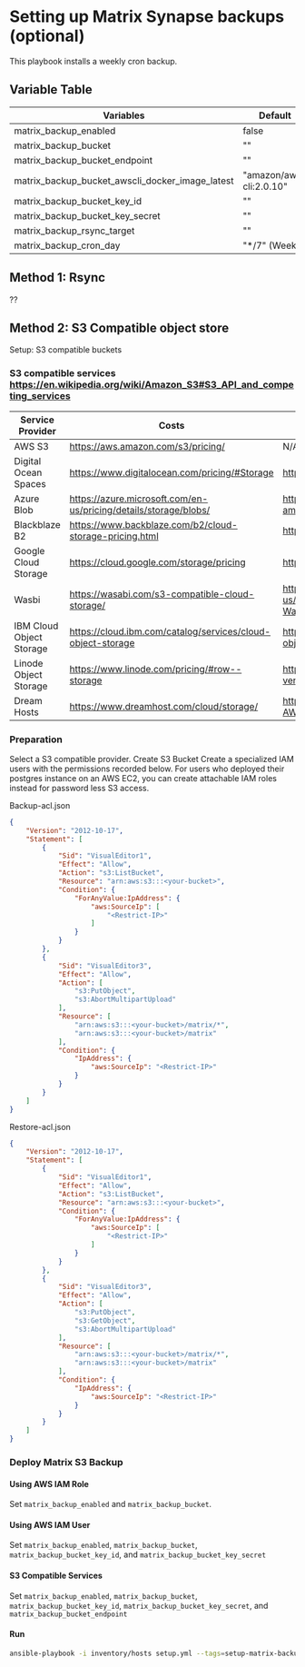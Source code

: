 # Setting up Matrix Synapse backups (optional)

This playbook installs a weekly cron backup.

## Variable Table 

| Variables | Default | Example |
|-----------|---------|---------|
| matrix_backup_enabled | false | True |
| matrix_backup_bucket | "" | "s3//bucketname/prefix/" |
| matrix_backup_bucket_endpoint | "" | "https://nyc3.digitaloceanspaces.com" |
| matrix_backup_bucket_awscli_docker_image_latest | "amazon/aws-cli:2.0.10" | "amazon/aws-cli:latest" |
| matrix_backup_bucket_key_id | "" | "AKIAQIOAVK3Q4HMXL272" |
| matrix_backup_bucket_key_secret | "" | "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" |
| matrix_backup_rsync_target | "" | ?? |
| matrix_backup_cron_day | "*/7" (Weekly) | "*/2" Biweekly |


## Method 1: Rsync 

??

## Method 2: S3 Compatible object store

Setup: S3 compatible buckets

### S3 compatible services https://en.wikipedia.org/wiki/Amazon_S3#S3_API_and_competing_services

| Service Provider | Costs | Compatibility | Endpoint |
|------------------|-------|---------------|----------|
| AWS  S3 | https://aws.amazon.com/s3/pricing/ | N/A | N/A |
| Digital Ocean Spaces | https://www.digitalocean.com/pricing/#Storage | https://developers.digitalocean.com/documentation/spaces/ | `https://<region>.digitaloceanspaces.com` |
| Azure Blob | https://azure.microsoft.com/en-us/pricing/details/storage/blobs/ | https://cloudblogs.microsoft.com/opensource/2017/11/09/s3cmd-amazon-s3-compatible-apps-azure-storage/  | Requires minio |
| Blackblaze B2 | https://www.backblaze.com/b2/cloud-storage-pricing.html | https://www.backblaze.com/b2/docs/s3_compatible_api.html | `https://s3.<region>.backblazeb2.com/` |
| Google Cloud Storage | https://cloud.google.com/storage/pricing | https://cloud.google.com/storage/docs/interoperability | `https://storage.googleapis.com` |
| Wasbi | https://wasabi.com/s3-compatible-cloud-storage/ | https://wasabi-support.zendesk.com/hc/en-us/articles/115001910791-How-do-I-use-AWS-CLI-with-Wasabi- | `https://s3.wasabisys.com` |
| IBM Cloud Object Storage | https://cloud.ibm.com/catalog/services/cloud-object-storage | https://cloud.ibm.com/docs/cloud-object-storage?topic=cloud-object-storage-aws-cli | `s3.<region>.cloud-object-storage.appdomain.cloud` |
| Linode Object Storage | https://www.linode.com/pricing/#row--storage | https://www.linode.com/docs/platform/object-storage/bucket-versioning/ | `http://<region>.linodeobjects.com` |
| Dream Hosts | https://www.dreamhost.com/cloud/storage/ | https://help.dreamhost.com/hc/en-us/articles/360022654971-AWS-CLI-commands-to-manage-your-DreamObjects-data | https://objects-us-east-1.dream.io |

### Preparation

Select a S3 compatible provider. 
Create S3 Bucket
Create a specialized IAM users with the permissions recorded below. For users who deployed their postgres instance on an AWS EC2, you can create attachable IAM roles instead for password less S3 access.




Backup-acl.json
```json
{
    "Version": "2012-10-17",
    "Statement": [
        {
            "Sid": "VisualEditor1",
            "Effect": "Allow",
            "Action": "s3:ListBucket",
            "Resource": "arn:aws:s3:::<your-bucket>",
            "Condition": {
                "ForAnyValue:IpAddress": {
                    "aws:SourceIp": [
                        "<Restrict-IP>"
                    ]
                }
            }
        },
        {
            "Sid": "VisualEditor3",
            "Effect": "Allow",
            "Action": [
                "s3:PutObject",
                "s3:AbortMultipartUpload"
            ],
            "Resource": [
                "arn:aws:s3:::<your-bucket>/matrix/*",
                "arn:aws:s3:::<your-bucket>/matrix"
            ],
            "Condition": {
                "IpAddress": {
                    "aws:SourceIp": "<Restrict-IP>"
                }
            }
        }
    ]
}
```

Restore-acl.json
```json
{
    "Version": "2012-10-17",
    "Statement": [
        {
            "Sid": "VisualEditor1",
            "Effect": "Allow",
            "Action": "s3:ListBucket",
            "Resource": "arn:aws:s3:::<your-bucket>",
            "Condition": {
                "ForAnyValue:IpAddress": {
                    "aws:SourceIp": [
                        "<Restrict-IP>"
                    ]
                }
            }
        },
        {
            "Sid": "VisualEditor3",
            "Effect": "Allow",
            "Action": [
                "s3:PutObject",
                "s3:GetObject",
                "s3:AbortMultipartUpload"
            ],
            "Resource": [
                "arn:aws:s3:::<your-bucket>/matrix/*",
                "arn:aws:s3:::<your-bucket>/matrix"
            ],
            "Condition": {
                "IpAddress": {
                    "aws:SourceIp": "<Restrict-IP>"
                }
            }
        }
    ]
}
```

### Deploy Matrix S3 Backup
#### Using AWS IAM Role
Set `matrix_backup_enabled` and `matrix_backup_bucket`.
#### Using AWS IAM User
Set  `matrix_backup_enabled`, `matrix_backup_bucket`, `matrix_backup_bucket_key_id`, and `matrix_backup_bucket_key_secret`

#### S3 Compatible Services
Set  `matrix_backup_enabled`, `matrix_backup_bucket`, `matrix_backup_bucket_key_id`, `matrix_backup_bucket_key_secret`, and `matrix_backup_bucket_endpoint`

#### Run
```bash
ansible-playbook -i inventory/hosts setup.yml --tags=setup-matrix-backup,start
```